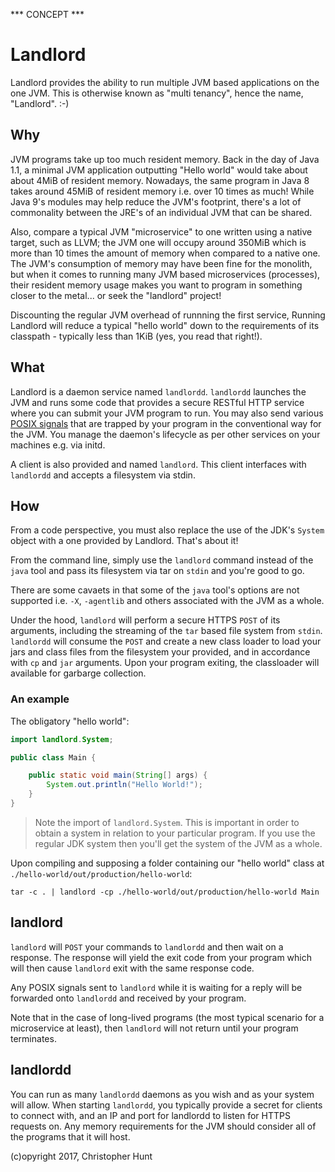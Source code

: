 *** CONCEPT ***

# Landlord
Landlord provides the ability to run multiple JVM based applications on the one JVM. This is otherwise known as "multi tenancy", hence the name, "Landlord". :-)

## Why
JVM programs take up too much resident memory. Back in the day of Java 1.1, a minimal JVM application outputting "Hello world" would take about about 4MiB of resident memory. Nowadays, the same program in Java 8 takes around 45MiB of resident memory i.e. over 10 times as much! While Java 9's modules may help reduce the JVM's footprint, there's a lot of commonality between the JRE's of an individual JVM that can be shared.

Also, compare a typical JVM "microservice" to one written using a native target, such as LLVM; the JVM one will occupy around 350MiB which is more than 10 times the amount of memory when compared to a native one. The JVM's consumption of memory may have been fine for the monolith, but when it comes to running many JVM based microservices (processes), their resident memory usage makes you want to program in something closer to the metal... or seek the "landlord" project!

Discounting the regular JVM overhead of runnning the first service, Running Landlord will reduce a typical "hello world" down to the requirements of its classpath - typically less than 1KiB (yes, you read that right!).

## What
Landlord is a daemon service named `landlordd`. `landlordd` launches the JVM and runs some code that provides a secure RESTful HTTP service where you can submit your JVM program to run. You may also send various [POSIX signals](https://en.wikipedia.org/wiki/Signal_(IPC)) that are trapped by your program in the conventional way for the JVM. You manage the daemon's lifecycle as per other services on your machines e.g. via initd. 

A client is also provided and named `landlord`. This client interfaces with `landlordd` and accepts a filesystem via stdin.

## How
From a code perspective, you must also replace the use of the JDK's `System` object with a one provided by Landlord. That's about it!

From the command line, simply use the `landlord` command instead of the `java` tool and pass its filesystem via tar on `stdin` and you're good to go.

There are some cavaets in that some of the `java` tool's options are not supported i.e. `-X`, `-agentlib` and others associated with the JVM as a whole.

Under the hood, `landlord` will perform a secure HTTPS `POST` of its arguments, including the streaming of the `tar` based file system from `stdin`. `landlordd` will consume the `POST` and create a new class loader to load your jars and class files from the filesystem your provided, and in accordance with `cp` and `jar` arguments. Upon your program exiting, the classloader will available for garbarge collection.

### An example

The obligatory "hello world":

```java
import landlord.System;

public class Main {

    public static void main(String[] args) {
        System.out.println("Hello World!");
    }
}
```

> Note the import of `landlord.System`. This is important in order to obtain a system in relation to your particular program. If you use the regular JDK system then you'll get the system of the JVM as a whole.

Upon compiling and supposing a folder containing our "hello world" class at `./hello-world/out/production/hello-world`:

```
tar -c . | landlord -cp ./hello-world/out/production/hello-world Main
```

## landlord
`landlord` will `POST` your commands to `landlordd` and then wait on a response. The response will yield the exit code from your program which will then cause `landlord` exit with the same response code.

Any POSIX signals sent to `landlord` while it is waiting for a reply will be forwarded onto `landlordd` and received by your program.

Note that in the case of long-lived programs (the most typical scenario for a microservice at least), then `landlord` will not return until your program terminates.

## landlordd
You can run as many `landlordd` daemons as you wish and as your system will allow. When starting `landlordd`, you typically provide a secret for clients to connect with, and an IP and port for landlordd to listen for HTTPS requests on. Any memory requirements for the JVM should consider all of the programs that it will host.

(c)opyright 2017, Christopher Hunt
